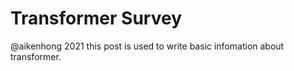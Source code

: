 # Transformer Survey

@aikenhong 2021
this post is used to write basic infomation about transformer.  
